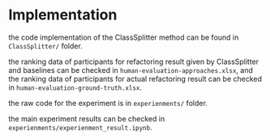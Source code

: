 # Implementation

the code implementation of the ClassSplitter method can be found in `ClassSplitter/` folder.

the ranking data of participants for refactoring result given by ClassSplitter and baselines can be checked in `human-evaluation-approaches.xlsx`, and the ranking data of participants for actual refactoring result  can be checked in `human-evaluation-ground-truth.xlsx`.

the raw code for the experiment is in `experienments/` folder.

the main experiment results can be checked in `experienments/experienment_result.ipynb`.
